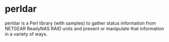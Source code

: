 # perldar

perldar is a Perl library (with samples) to gather status information from NETGEAR ReadyNAS RAID units and present or manipulate that information in a variety of ways.
